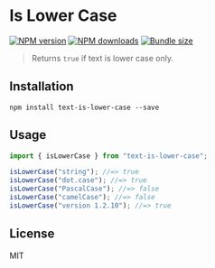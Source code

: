 # Is Lower Case

[![NPM version][npm-image]][npm-url]
[![NPM downloads][downloads-image]][downloads-url]
[![Bundle size][bundlephobia-image]][bundlephobia-url]

> Returns `true` if text is lower case only.

## Installation

```
npm install text-is-lower-case --save
```

## Usage

```js
import { isLowerCase } from "text-is-lower-case";

isLowerCase("string"); //=> true
isLowerCase("dot.case"); //=> true
isLowerCase("PascalCase"); //=> false
isLowerCase("camelCase"); //=> false
isLowerCase("version 1.2.10"); //=> true
```

## License

MIT

[npm-image]: https://img.shields.io/npm/v/text-is-lower-case.svg?style=flat
[npm-url]: https://npmjs.org/package/text-is-lower-case
[downloads-image]: https://img.shields.io/npm/dm/text-is-lower-case.svg?style=flat
[downloads-url]: https://npmjs.org/package/text-is-lower-case
[bundlephobia-image]: https://img.shields.io/bundlephobia/minzip/text-is-lower-case.svg
[bundlephobia-url]: https://bundlephobia.com/result?p=text-is-lower-case
